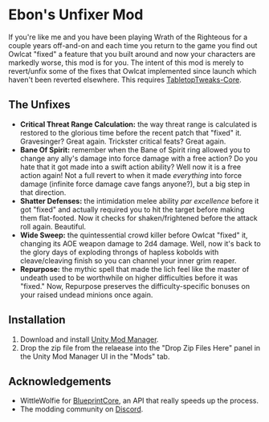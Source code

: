 # Ebon's Unfixer Mod
If you're like me and you have been playing Wrath of the Righteous for a couple years off-and-on and each time you return to the game you find out Owlcat "fixed" a feature that you built around and now your characters are markedly worse, this mod is for you. The intent of this mod is merely to revert/unfix some of the fixes that Owlcat implemented since launch which haven't been reverted elsewhere. This requires [TabletopTweaks-Core](https://github.com/Vek17/TabletopTweaks-Core "TabletopTweaks-Core").

## The Unfixes
* **Critical Threat Range Calculation:** the way threat range is calculated is restored to the glorious time before the recent patch that "fixed" it. Gravesinger? Great again. Trickster critical feats? Great again.
* **Bane Of Spirit:** remember when the Bane of Spirit ring allowed you to change any ally's damage into force damage with a free action? Do you hate that it got made into a swift action ability? Well now it is a free action again! Not a full revert to when it made *everything* into force damage (infinite force damage cave fangs anyone?), but a big step in that direction.
* **Shatter Defenses:** the intimidation melee ability *par excellence* before it got "fixed" and actually required you to hit the target before making them flat-footed. Now it checks for shaken/frightened before the attack roll again. Beautiful.
* **Wide Sweep:** the quintessential crowd killer before Owlcat "fixed" it, changing its AOE weapon damage to 2d4 damage. Well, now it's back to the glory days of exploding throngs of hapless kobolds with cleave/cleaving finish so you can channel your inner grim reaper.
* **Repurpose:** the mythic spell that made the lich feel like the master of undeath used to be worthwhile on higher difficulties before it was "fixed." Now, Repurpose preserves the difficulty-specific bonuses on your raised undead minions once again.

## Installation
1. Download and install [Unity Mod Manager](https://github.com/newman55/unity-mod-manager).
2. Drop the zip file from the relaease into the "Drop Zip Files Here" panel in the Unity Mod Manager UI in the "Mods" tab.

## Acknowledgements
* WittleWolfie for [BlueprintCore](https://github.com/WittleWolfie/WW-Blueprint-Core/tree/main), an API that really speeds up the process.
* The modding community on [Discord](https://discord.com/invite/owlcat).
